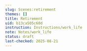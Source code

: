 ```yaml
---
slug: Scenes:retirement
themes: []
title: Retirement
uid: b13ca505c60d
instruction: Instructions/work_life
note: Notes/work_life
status: draft
last-checked: 2025-08-21
---
```

